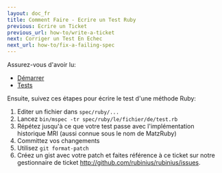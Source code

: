 ```yaml
---
layout: doc_fr
title: Comment Faire - Ecrire un Test Ruby
previous: Ecrire un Ticket
previous_url: how-to/write-a-ticket
next: Corriger un Test En Echec
next_url: how-to/fix-a-failing-spec
---
```


Assurez-vous d'avoir lu:

  *  [Démarrer](/doc/en/getting-started/)
  *  [Tests](/doc/en/specs/)

Ensuite, suivez ces étapes pour écrire le test d'une méthode Ruby:

  1. Editer un fichier dans `spec/ruby/...`
  2. Lancez `bin/mspec -tr spec/ruby/le/fichier/de/test.rb`
  3. Répétez jusqu'à ce que votre test passe avec l'implémentation
     historique MRI (aussi connue sous le nom de MatzRuby)
  4. Committez vos changements
  7. Utilisez `git format-patch`
  8. Créez un gist avec votre patch et faites référence à ce ticket sur notre gestionnaire de ticket <http://github.com/rubinius/rubinius/issues>.
